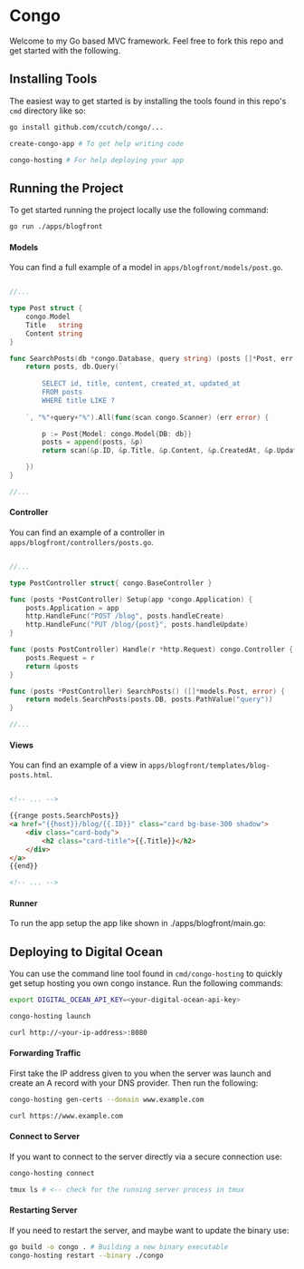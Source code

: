 # Congo
Welcome to my Go based MVC framework. Feel free to fork this repo and get started with the following.


## Installing Tools
The easiest way to get started is by installing the tools found in this repo's `cmd` directory like so:

```bash
go install github.com/ccutch/congo/...

create-congo-app # To get help writing code

congo-hosting # For help deploying your app
```


## Running the Project
To get started running the project locally use the following command:

```bash
go run ./apps/blogfront
```

#### Models
You can find a full example of a model in `apps/blogfront/models/post.go`.

```go

//...

type Post struct {
	congo.Model
	Title   string
	Content string
}

func SearchPosts(db *congo.Database, query string) (posts []*Post, err error) {
	return posts, db.Query(`
	
		SELECT id, title, content, created_at, updated_at
		FROM posts
		WHERE title LIKE ?
	
	`, "%"+query+"%").All(func(scan congo.Scanner) (err error) {

		p := Post{Model: congo.Model{DB: db}}
		posts = append(posts, &p)
		return scan(&p.ID, &p.Title, &p.Content, &p.CreatedAt, &p.UpdatedAt)

	})
}

//...

```

#### Controller
You can find an example of a controller in `apps/blogfront/controllers/posts.go`.

```go

//...

type PostController struct{ congo.BaseController }

func (posts *PostController) Setup(app *congo.Application) {
	posts.Application = app
	http.HandleFunc("POST /blog", posts.handleCreate)
	http.HandleFunc("PUT /blog/{post}", posts.handleUpdate)
}

func (posts PostController) Handle(r *http.Request) congo.Controller {
	posts.Request = r
	return &posts
}

func (posts *PostController) SearchPosts() ([]*models.Post, error) {
	return models.SearchPosts(posts.DB, posts.PathValue("query"))
}

//...

```

#### Views
You can find an example of a view in `apps/blogfront/templates/blog-posts.html`.

```html

<!-- ... -->

{{range posts.SearchPosts}}
<a href="{{host}}/blog/{{.ID}}" class="card bg-base-300 shadow">
    <div class="card-body">
        <h2 class="card-title">{{.Title}}</h2>
    </div>
</a>
{{end}}

<!-- ... -->

```

#### Runner
To run the app setup the app like shown in ./apps/blogfront/main.go:


## Deploying to Digital Ocean
You can use the command line tool found in `cmd/congo-hosting` to quickly get setup hosting you own congo instance. Run the following commands:

```bash
export DIGITAL_OCEAN_API_KEY=<your-digital-ocean-api-key>

congo-hosting launch

curl http://<your-ip-address>:8080
```


#### Forwarding Traffic
First take the IP address given to you when the server was launch and create an A record with your DNS provider. Then run the following:
```bash
congo-hosting gen-certs --domain www.example.com

curl https://www.example.com
```


#### Connect to Server
If you want to connect to the server directly via a secure connection use:
```bash
congo-hosting connect

tmux ls # <-- check for the running server process in tmux
```


#### Restarting Server
If you need to restart the server, and maybe want to update the binary use:
```bash
go build -o congo . # Building a new binary executable
congo-hosting restart --binary ./congo
```